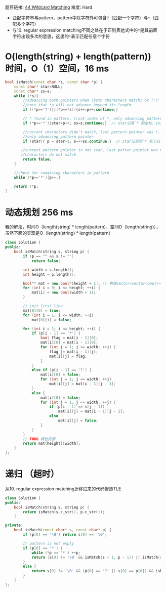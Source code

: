 题目链接: [44.Wildcard Matching][1]
难度: Hard

- 匹配字符串与pattern，pattern中除字符外可包含`?`（匹配一个字符）与`*`（匹配多个字符）
- 与10. regular expression matching不同之处在于正则表达式中的`*`是其前面字符出现多次的意思，这里的`*`表示匹配任意个字符

# O(length(string) + length(pattern)) 时间，O（1）空间，16 ms

```cpp
bool isMatch(const char *s, const char *p) {
	const char* star=NULL;
	const char* ss=s;
	while (*s){
		//advancing both pointers when (both characters match) or ('?' found in pattern)
		//note that *p will not advance beyond its length 
		if ((*p=='?')||(*p==*s)){s++;p++;continue;} 

		// * found in pattern, track index of *, only advancing pattern pointer 
		if (*p=='*'){star=p++; ss=s;continue;}  // star记录`*`的坐标，ss是这个`*`待匹配的串的起点

		//current characters didn't match, last pattern pointer was *, current pattern pointer is not *
		//only advancing pattern pointer
		if (star){ p = star+1; s=++ss;continue;}  // star记录的`*`吃下ss待匹配串的一个字符

	   //current pattern pointer is not star, last patter pointer was not *
	   //characters do not match
		return false;
	}

    //check for remaining characters in pattern
	while (*p=='*'){p++;}

	return !*p;  
}
```

# 动态规划 256 ms

我的解法，时间O（length(string) * length(pattern)，空间O（length(string)），虽然下面的实现是O（length(string) * length(pattern）

```cpp
class Solution {
public:
	bool isMatch(string s, string p) {
		if (p == "" && s != "")
			return false;

		int width = s.length();
		int height = p.length();

		bool** mat = new bool*[height + 1]; // 换成vector<vector<bool>>会超时
		for (int i = 0; i <= height; ++i) {
			mat[i] = new bool[width + 1];
		}

		// init first line
		mat[0][0] = true;
		for (int i = 1; i <= width; ++i)
			mat[0][i] = false;

		for (int i = 1; i <= height; ++i) {
			if (p[i - 1] == '*') {
				bool flag = mat[i - 1][0];
				mat[i][0] = mat[i - 1][0];
				for (int j = 1; j <= width; ++j) {
					flag |= mat[i - 1][j];
					mat[i][j] = flag;
				}
			}
			else if (p[i - 1] == '?') {
				mat[i][0] = false;
				for (int j = 1; j <= width; ++j)
					mat[i][j] = mat[i - 1][j - 1];
			}
			else {
				mat[i][0] = false;
				for (int j = 1; j <= width; ++j) {
					if (p[i - 1] == s[j - 1])
						mat[i][j] = mat[i - 1][j - 1];
					else
						mat[i][j] = false;
				}
			}
		}
		// TODO 释放资源
		return mat[height][width];
	}
};
```

# 递归 （超时）

从10. regular expression matching迁移过来的代码惨遭TLE

```cpp
class Solution {
public:
	bool isMatch(string s, string p) {
		return isMatch(s.c_str(), p.c_str());
	}

private:
	bool isMatch(const char* s, const char* p) {
		if (p[0] == '\0') return s[0] == '\0';

		// pattern is not empty
		if (p[0] == '*') {
			while (*p == '*') ++p;
			return (s[0] != '\0' && isMatch(s + 1, p - 1)) || isMatch(s, p);
		}
		else {
			return s[0] != '\0' && (p[0] == '?' || s[0] == p[0]) && isMatch(s + 1, p + 1);
		}
	}
};

```



[1]: https://leetcode.com/problems/wildcard-matching/